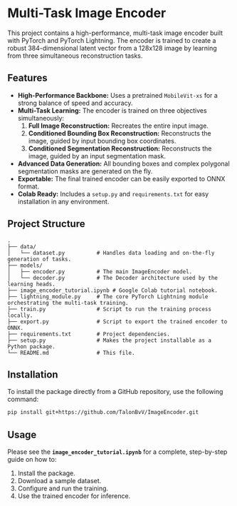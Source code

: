 # Multi-Task Image Encoder

This project contains a high-performance, multi-task image encoder built with PyTorch and PyTorch Lightning. The encoder is trained to create a robust 384-dimensional latent vector from a 128x128 image by learning from three simultaneous reconstruction tasks.

## Features

- **High-Performance Backbone:** Uses a pretrained `MobileVit-xs` for a strong balance of speed and accuracy.
- **Multi-Task Learning:** The encoder is trained on three objectives simultaneously:
    1.  **Full Image Reconstruction:** Recreates the entire input image.
    2.  **Conditioned Bounding Box Reconstruction:** Reconstructs the image, guided by input bounding box coordinates.
    3.  **Conditioned Segmentation Reconstruction:** Reconstructs the image, guided by an input segmentation mask.
- **Advanced Data Generation:** All bounding boxes and complex polygonal segmentation masks are generated on the fly.
- **Exportable:** The final trained encoder can be easily exported to ONNX format.
- **Colab Ready:** Includes a `setup.py` and `requirements.txt` for easy installation in any environment.

## Project Structure

```
.
├── data/
│   └── dataset.py          # Handles data loading and on-the-fly generation of tasks.
├── models/
│   ├── encoder.py          # The main ImageEncoder model.
│   └── decoder.py          # The Decoder architecture used by the learning heads.
├── image_encoder_tutorial.ipynb # Google Colab tutorial notebook.
├── lightning_module.py     # The core PyTorch Lightning module orchestrating the multi-task training.
├── train.py                # Script to run the training process locally.
├── export.py               # Script to export the trained encoder to ONNX.
├── requirements.txt        # Project dependencies.
├── setup.py                # Makes the project installable as a Python package.
└── README.md               # This file.
```

## Installation

To install the package directly from a GitHub repository, use the following command:

```bash
pip install git+https://github.com/TalonBvV/ImageEncoder.git
```

## Usage

Please see the **`image_encoder_tutorial.ipynb`** for a complete, step-by-step guide on how to:
1.  Install the package.
2.  Download a sample dataset.
3.  Configure and run the training.
4.  Use the trained encoder for inference.
